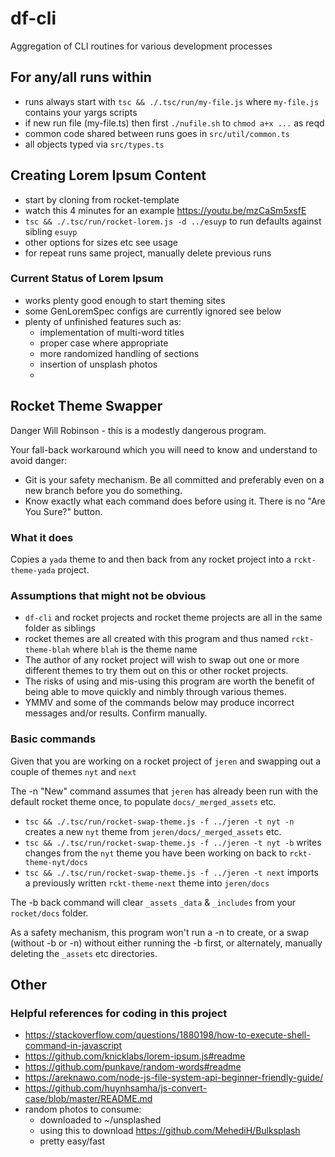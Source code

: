 # df-cli
Aggregation of CLI routines for various development processes

## For any/all runs within

- runs always start with `tsc && ./.tsc/run/my-file.js` where `my-file.js` contains your yargs scripts
- if new run file (my-file.ts) then first `./nufile.sh` to `chmod a+x ...` as reqd
- common code shared between runs goes in `src/util/common.ts`
- all objects typed via `src/types.ts`

## Creating Lorem Ipsum Content

- start by cloning from rocket-template
- watch this 4 minutes for an example https://youtu.be/mzCaSm5xsfE 
- `tsc && ./.tsc/run/rocket-lorem.js -d ../esuyp` to run defaults against sibling `esuyp`
- other options for sizes etc see usage
- for repeat runs same project, manually delete previous runs

### Current Status of Lorem Ipsum

- works plenty good enough to start theming sites
- some GenLoremSpec configs are currently ignored see below
- plenty of unfinished features such as:
   - implementation of multi-word titles
   - proper case where appropriate
   - more randomized handling of sections
   - insertion of unsplash photos
   - 

## Rocket Theme Swapper

Danger Will Robinson - this is a modestly dangerous program.

Your fall-back workaround which you will need to know and understand to avoid danger:

- Git is your safety mechanism. Be all committed and preferably even on a new branch before you do something.
- Know exactly what each command does before using it. There is no "Are You Sure?" button.

### What it does

Copies a `yada` theme to and then back from any rocket project into a `rckt-theme-yada` project.

### Assumptions that might not be obvious

- `df-cli` and rocket projects and rocket theme projects are all in the same folder as siblings
- rocket themes are all created with this program and thus named `rckt-theme-blah` where `blah` is the theme name
- The author of any rocket project will wish to swap out one or more different themes to try them out on this or other rocket projects.
- The risks of using and mis-using this program are worth the benefit of being able to move quickly and nimbly through various themes.
- YMMV and some of the commands below may produce incorrect messages and/or results. Confirm manually.

### Basic commands

Given that you are working on a rocket project of `jeren` and swapping out a couple of themes `nyt` and `next`

The -n "New" command assumes that `jeren` has already been run with the default rocket theme once, to populate `docs/_merged_assets` etc.

- `tsc && ./.tsc/run/rocket-swap-theme.js -f ../jeren -t nyt -n` creates a new `nyt` theme from `jeren/docs/_merged_assets` etc.
- `tsc && ./.tsc/run/rocket-swap-theme.js -f ../jeren -t nyt -b` writes changes from the `nyt` theme you have been working on back to  `rckt-theme-nyt/docs`
- `tsc && ./.tsc/run/rocket-swap-theme.js -f ../jeren -t next` imports a previously written `rckt-theme-next` theme into `jeren/docs`

The -b back command will clear `_assets` `_data` & `_includes` from your `rocket/docs` folder.

As a safety mechanism, this program won't run a -n to create, or a swap (without -b or -n) without either running the -b first, or alternately, manually deleting the `_assets` etc directories.

## Other

### Helpful references for coding in this project

- https://stackoverflow.com/questions/1880198/how-to-execute-shell-command-in-javascript
- https://github.com/knicklabs/lorem-ipsum.js#readme
- https://github.com/punkave/random-words#readme
- https://areknawo.com/node-js-file-system-api-beginner-friendly-guide/
- https://github.com/huynhsamha/js-convert-case/blob/master/README.md
- random photos to consume:
  - downloaded to ~/unsplashed
  - using this to download https://github.com/MehediH/Bulksplash
  - pretty easy/fast

